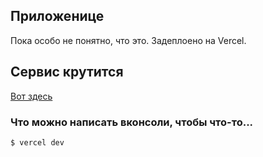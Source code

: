 ## Приложенице

Пока особо не понятно, что это.
Задеплоено на Vercel.

## Сервис крутится

[Вот здесь](https://vkauth.vercel.app/)

### Что можно написать вконсоли, чтобы что-то...

```shell
$ vercel dev
```
